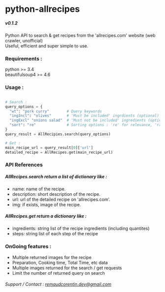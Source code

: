 # python-allrecipes
##### v0.1.2

Python API to search &amp; get recipes from the 'allrecipes.com' website (web crawler, unofficial)  
Useful, efficient and super simple to use.  

### Requirements :  
python >= 3.4  
beautifulsoup4 >= 4.6  

### Usage :

```python

# Search :
query_options = {
  "wt": "pork curry"        # Query keywords
  "ingIncl": "olives"       # 'Must be included' ingrdients (optional)
  "ingExcl" "onions salad"  # 'Must not be included' ingredients (optional)
  "sort": "re"              # Sorting options : 're' for relevance, 'ra' for rating, 'p' for popular (optional)
}
query_result = AllRecipies.search(query_options)

# Get :
main_recipe_url = query_result[0]['url']
detailed_recipe = AllRecipes.get(main_recipe_url)

```

### API References

##### AllRecipes.search return a list of dictionary like :  
- name: name of the recipe.  
- description: short description of the recipe.  
- url: url of the detailed recipe on 'allrecipes.com'.  
- img: if exists, image of the recipe.  

##### AllRecipes.get return a dictionary like :  
- ingredients: string list of the recipe ingredients (including quantites)  
- steps: string list of each step of the recipe  

### OnGoing features :  
- Multiple returned images for the recipe  
- Preparation, Cooking time, Total Time, etc data  
- Multiple images returned for the search / get requests  
- Limit the number of returned query on search  


###### Support / Contact : remaudcorentin.dev@gmail.com
